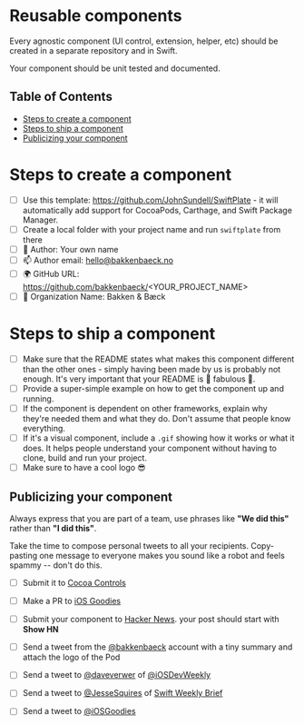 # Reusable components

Every agnostic component (UI control, extension, helper, etc) should be created in a separate repository and in Swift.

Your component should be unit tested and documented.

## Table of Contents

- [Steps to create a component](#steps-to-create-a-component)
- [Steps to ship a component](#steps-to-ship-a-component)
- [Publicizing your component](#publicizing-your-component)

# Steps to create a component

- [ ] Use this template: https://github.com/JohnSundell/SwiftPlate - it will automatically add support for CocoaPods, Carthage, and Swift Package Manager.
- [ ] Create a local folder with your project name and run `swiftplate` from there
- [ ] 👶  Author: Your own name
- [ ] 📫  Author email: hello@bakkenbaeck.no
- [ ] 🌍  GitHub URL: https://github.com/bakkenbaeck/<YOUR_PROJECT_NAME>
- [ ] 🏢  Organization Name: Bakken & Bæck

# Steps to ship a component

- [ ] Make sure that the README states what makes this component different than the other ones - simply having been made by us is probably not enough. It's very important that your README is 🌟 fabulous 🌟.
- [ ] Provide a super-simple example on how to get the component up and running. 
- [ ] If the component is dependent on other frameworks, explain why they're needed them and what they do. Don't assume that people know everything.
- [ ] If it's a visual component, include a `.gif` showing how it works or what it does. It helps people understand your component without having to clone, build and run your project.
- [ ] Make sure to have a cool logo 😎

## Publicizing your component

Always express that you are part of a team, use phrases like **"We did this"** rather than **"I did this"**.

Take the time to compose personal tweets to all your recipients.  Copy-pasting one message to everyone makes you sound like a robot and feels spammy -- don't do this.

- [ ] Submit it to [Cocoa Controls](https://www.cocoacontrols.com/)
- [ ] Make a PR to [iOS Goodies](https://github.com/iOS-Goodies/iOS-Goodies)
- [ ] Submit your component to [Hacker News](https://news.ycombinator.com/). your post should start with **Show HN**
- [ ] Send a tweet from the [@bakkenbaeck](https://twitter.com/bakkenbaeck) account with a tiny summary and attach the logo of the Pod
- [ ] Send a tweet to [@daveverwer](https://twitter.com/daveverwer) of [@iOSDevWeekly](https://twitter.com/iOSDevWeekly)
- [ ] Send a tweet to [@JesseSquires](https://twitter.com/jesse_squires) of [Swift Weekly Brief](https://twitter.com/swiftlybrief)
- [ ] Send a tweet to [@iOSGoodies](https://twitter.com/iOSGoodies)

